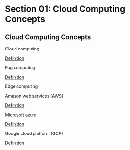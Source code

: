 # Section 01: Cloud Computing Concepts

## Cloud Computing Concepts
Cloud computing

[Definition](../definitions/definitions_C.md#cloud-computing)

Fog computing

[Definition](../definitions/definitions_F.md#fog-computing)

Edge computing
 
Amazon web services (AWS)

[Definition](../definitions/definitions_A.md#amazon-web-services)

Microsoft azure

[Definition](../definitions/definitions_M.md#microsoft-azure)

Google cloud platform (GCP)

[Definition](../definitions/definitions_G.md#google-cloud-platform)
